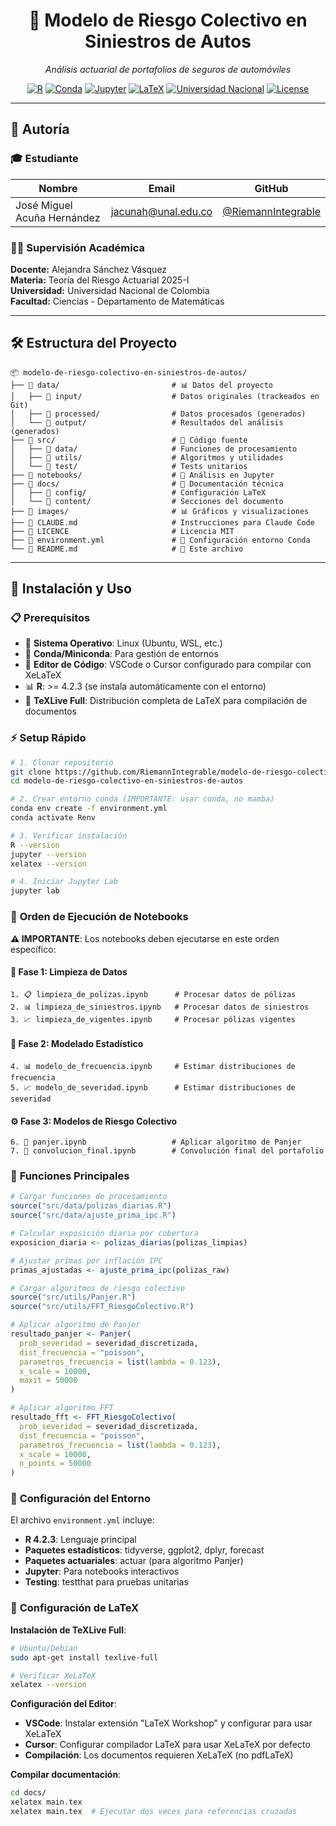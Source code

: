<div align="center">

# 🚗 **Modelo de Riesgo Colectivo en Siniestros de Autos**

*Análisis actuarial de portafolios de seguros de automóviles*

[![R](https://img.shields.io/badge/R-4.2.3-blue.svg)](https://www.r-project.org/)
[![Conda](https://img.shields.io/badge/Conda-Environment-green.svg)](https://conda.io/)
[![Jupyter](https://img.shields.io/badge/Jupyter-Notebooks-orange.svg)](https://jupyter.org/)
[![LaTeX](https://img.shields.io/badge/LaTeX-Document-red.svg)](https://www.latex-project.org/)
[![Universidad Nacional](https://img.shields.io/badge/Universidad-Nacional%20de%20Colombia-yellow.svg)](https://unal.edu.co/)
[![License](https://img.shields.io/badge/License-MIT-green.svg)](#licencia)

</div>

---

## 👥 **Autoría**

### 🎓 **Estudiante**
| Nombre | Email | GitHub |
|--------|-------|---------|
| José Miguel Acuña Hernández | jacunah@unal.edu.co | [@RiemannIntegrable](https://github.com/RiemannIntegrable) |

### 👩‍🏫 **Supervisión Académica**
**Docente:** Alejandra Sánchez Vásquez  
**Materia:** Teoría del Riesgo Actuarial 2025-I  
**Universidad:** Universidad Nacional de Colombia  
**Facultad:** Ciencias - Departamento de Matemáticas

---

## 🛠️ **Estructura del Proyecto**

```
📦 modelo-de-riesgo-colectivo-en-siniestros-de-autos/
├── 📁 data/                         # 📊 Datos del proyecto
│   ├── 📁 input/                    # Datos originales (trackeados en Git)
│   ├── 📁 processed/                # Datos procesados (generados)
│   └── 📁 output/                   # Resultados del análisis (generados)
├── 📁 src/                          # 🔧 Código fuente
│   ├── 📁 data/                     # Funciones de procesamiento
│   ├── 📁 utils/                    # Algoritmos y utilidades
│   └── 📁 test/                     # Tests unitarios
├── 📁 notebooks/                    # 📓 Análisis en Jupyter
├── 📁 docs/                         # 📄 Documentación técnica
│   ├── 📁 config/                   # Configuración LaTeX
│   └── 📁 content/                  # Secciones del documento
├── 📁 images/                       # 📊 Gráficos y visualizaciones
├── 📄 CLAUDE.md                     # Instrucciones para Claude Code
├── 📄 LICENCE                       # Licencia MIT
├── 📄 environment.yml               # 🐍 Configuración entorno Conda
└── 📄 README.md                     # 📖 Este archivo
```

---

## 🚀 **Instalación y Uso**

### 📋 **Prerequisitos**

- 🐧 **Sistema Operativo**: Linux (Ubuntu, WSL, etc.)
- 🐍 **Conda/Miniconda**: Para gestión de entornos
- 📝 **Editor de Código**: VSCode o Cursor configurado para compilar con XeLaTeX
- 📊 **R**: >= 4.2.3 (se instala automáticamente con el entorno)
- 📄 **TeXLive Full**: Distribución completa de LaTeX para compilación de documentos

### ⚡ **Setup Rápido**

```bash
# 1. Clonar repositorio
git clone https://github.com/RiemannIntegrable/modelo-de-riesgo-colectivo-en-siniestros-de-autos.git
cd modelo-de-riesgo-colectivo-en-siniestros-de-autos

# 2. Crear entorno conda (IMPORTANTE: usar conda, no mamba)
conda env create -f environment.yml
conda activate Renv

# 3. Verificar instalación
R --version
jupyter --version
xelatex --version

# 4. Iniciar Jupyter Lab
jupyter lab
```

### 📓 **Orden de Ejecución de Notebooks**

**⚠️ IMPORTANTE**: Los notebooks deben ejecutarse en este orden específico:

#### 🧹 **Fase 1: Limpieza de Datos**
```
1. 📋 limpieza_de_polizas.ipynb      # Procesar datos de pólizas
2. 📊 limpieza_de_siniestros.ipynb   # Procesar datos de siniestros  
3. 📈 limpieza_de_vigentes.ipynb     # Procesar pólizas vigentes
```

#### 🎯 **Fase 2: Modelado Estadístico**
```
4. 📊 modelo_de_frecuencia.ipynb     # Estimar distribuciones de frecuencia
5. 📈 modelo_de_severidad.ipynb      # Estimar distribuciones de severidad
```

#### ⚙️ **Fase 3: Modelos de Riesgo Colectivo**
```
6. 🔄 panjer.ipynb                   # Aplicar algoritmo de Panjer
7. 🔗 convolucion_final.ipynb        # Convolución final del portafolio
```

### 🔧 **Funciones Principales**

```r
# Cargar funciones de procesamiento
source("src/data/polizas_diarias.R")
source("src/data/ajuste_prima_ipc.R")

# Calcular exposición diaria por cobertura
exposicion_diaria <- polizas_diarias(polizas_limpias)

# Ajustar primas por inflación IPC
primas_ajustadas <- ajuste_prima_ipc(polizas_raw)

# Cargar algoritmos de riesgo colectivo
source("src/utils/Panjer.R")
source("src/utils/FFT_RiesgoColectivo.R")

# Aplicar algoritmo de Panjer
resultado_panjer <- Panjer(
  prob_severidad = severidad_discretizada,
  dist_frecuencia = "poisson",
  parametros_frecuencia = list(lambda = 0.123),
  x_scale = 10000,
  maxit = 50000
)

# Aplicar algoritmo FFT
resultado_fft <- FFT_RiesgoColectivo(
  prob_severidad = severidad_discretizada,
  dist_frecuencia = "poisson", 
  parametros_frecuencia = list(lambda = 0.123),
  x_scale = 10000,
  n_points = 50000
)
```

### 🎯 **Configuración del Entorno**

El archivo `environment.yml` incluye:

- **R 4.2.3**: Lenguaje principal
- **Paquetes estadísticos**: tidyverse, ggplot2, dplyr, forecast
- **Paquetes actuariales**: actuar (para algoritmo Panjer)
- **Jupyter**: Para notebooks interactivos
- **Testing**: testthat para pruebas unitarias

### 📄 **Configuración de LaTeX**

**Instalación de TeXLive Full**:
```bash
# Ubuntu/Debian
sudo apt-get install texlive-full

# Verificar XeLaTeX
xelatex --version
```

**Configuración del Editor**:
- **VSCode**: Instalar extensión "LaTeX Workshop" y configurar para usar XeLaTeX
- **Cursor**: Configurar compilador LaTeX para usar XeLaTeX por defecto
- **Compilación**: Los documentos requieren XeLaTeX (no pdfLaTeX)

**Compilar documentación**:
```bash
cd docs/
xelatex main.tex
xelatex main.tex  # Ejecutar dos veces para referencias cruzadas
```